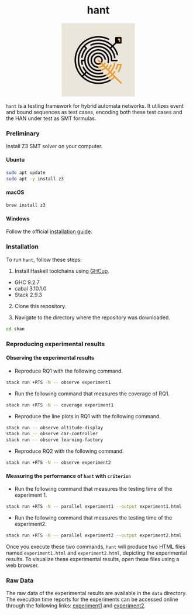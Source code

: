 <h1 align="center">
  hant
</h1>
<p align="center">
  <img src="./img/logo.png" width="200" />
</p>

`hant` is a testing framework for hybrid automata networks. It utilizes event and bound sequences as test cases, encoding both these test cases and the HAN under test as SMT formulas. 

### Preliminary

Install Z3 SMT solver on your computer.

#### Ubuntu
```bash
sudo apt update
sudo apt -y install z3
```

#### macOS
```bash
brew install z3
```

#### Windows
Follow the official [installation guide](https://github.com/Z3Prover/z3).

### Installation

To run `hant`, follow these steps:
1. Install Haskell toolchains using [GHCup](https://www.haskell.org/ghcup/).
  - GHC 9.2.7
  - cabal 3.10.1.0
  - Stack 2.9.3

2. Clone this repository.


3. Navigate to the directory where the repository was downloaded.
```bash
cd shan
```

### Reproducing experimental results

#### Observing the experimental results

- Reproduce RQ1 with the following command.
```bash
stack run +RTS -N -- observe experiment1
```

- Run the following command that measures the coverage of RQ1.

```bash
stack run +RTS -N -- coverage experiment1
```

- Reproduce the line plots in RQ1 with the following command.

```bash
stack run -- observe altitude-display
stack run -- observe car-controller
stack run -- observe learning-factory
```

- Reproduce RQ2 with the following command.
```bash
stack run +RTS -N -- observe experiment2
```



#### Measuring the performance of `hant` with `criterion`

- Run the following command that measures the testing time of the experiment 1.
```bash
stack run +RTS -N -- parallel experiment1 --output experiment1.html
```
- Run the following command that measures the testing time of the experiment2.
```bash
stack run +RTS -N -- parallel experiment2 --output experiment2.html
```

Once you execute these two commands, `hant` will produce two HTML files named `experiment1.html` and `experiment2.html`,  depicting the experimental results.
To visualize these experimental results, open these files using a web browser.

### Raw Data

The raw data of the experimental results are available in the `data` directory.
The execution time reports for the experiments can be accessed online through the following links: [experiment1](https://github.com/FM24-Hant/Hant/experiment1) and [experiment2](https://github.com/FM24-Hant/Hant/experiment2).